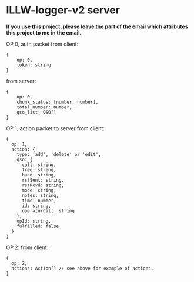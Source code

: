 # ILLW-logger-v2 server

**If you use this project, please leave the part of the email which attributes this project to me in the email.**

OP 0, auth packet
from client:
```
{
    op: 0,
    token: string
}
```
from server:
```
{
    op: 0,
    chunk_status: [number, number],
    total_number: number,
    qso_list: QSO[]
}
```

OP 1, action packet to server
from client:
```
{
  op: 1,
  action: {
    type: 'add', 'delete' or 'edit',
    qso: {
      call: string,
      freq: string,
      band: string,
      rstSent: string,
      rstRcvd: string,
      mode: string,
      notes: string,
      time: number,
      id: string,
      operatorCall: string
    },
    opId: string,
    fulfilled: false
  }
}
```

OP 2:
from client:
```
{
  op: 2,
  actions: Action[] // see above for example of actions.
}
```
